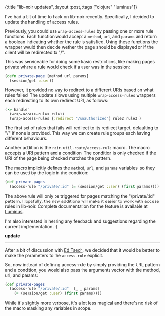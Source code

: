{:title "lib-noir updates", :layout :post, :tags ["clojure" "luminus"]}

I've had a bit of time to hack on lib-noir recently. Specifically, I decided to update the handling of access rules.

Previously, you could use `wrap-access-rules` by passing one or more rule functions. Each function would accept a `method`, `url`, and `params` and return a boolean indicating whether the rule is satisfied. Using these functions the wrapper would then decide wether the page should be displayed or if the client will be redirected to "/".

This was serviceable for doing some basic restrictions, like making pages private where a rule would check if a user was in the session:

```clojure
(defn private-page [method url params]
  (session/get :user))
```
However, it provided no way to redirect to a different URIs based on what rules failed. The update allows using multiple `wrap-access-rules` wrappers each redirecting to its own redirect URI, as follows:

```clojure
(-> handler
  (wrap-access-rules rule1)
  (wrap-access-rules {:redirect "/unauthorized"} rule2 rule3))
```

The first set of rules that fails will redirect to its redirect target, defaulting to "/" if none is provided. This way we can create rule groups each having different behaviours.

Another addition is the `noir.util.route/access-rule` macro. The macro accepts a URI pattern and a condition. The condition is only checked if the URI of the page being checked matches the pattern.

The macro implicitly defines the `method`, `url`, and `params` variables, so they can be used by the logic in the condition:

```clojure
(def private-pages
  (access-rule "/private/:id" (= (session/get :user) (first params))))
```

The above rule will only be triggered for pages matching the "/private/:id" pattern. Hopefully, the new additions will make it easier to work with access rules in lib-noir. Complete documentation for the feature is available at [Luminus](http://www.luminusweb.net/docs/routes.md).

I'm also interested in hearing any feedback and suggestions regarding the current implementation. :)


 **update**
***

After a bit of discussion with [Ed Tsech](https://github.com/edtsech), we decided that it would be better to make the parameters to the `access-rule` explicit.

So, now instead of defining access-rule by simply providing the URL pattern and a condition, you would also pass the arguments vector with the method, url, and params:

```clojure
(def private-pages 
  (access-rule "/private/:id"  [_ _ params] 
    (= (session/get :user) (first params))))
```
While it's slightly more verbose, it's a lot less magical and there's no risk of the macro masking any variables in scope.


 